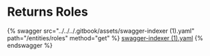 # Returns Roles

{% swagger src="../../../.gitbook/assets/swagger-indexer (1).yaml" path="/entities/roles" method="get" %}
[swagger-indexer (1).yaml](<../../../.gitbook/assets/swagger-indexer (1).yaml>)
{% endswagger %}
